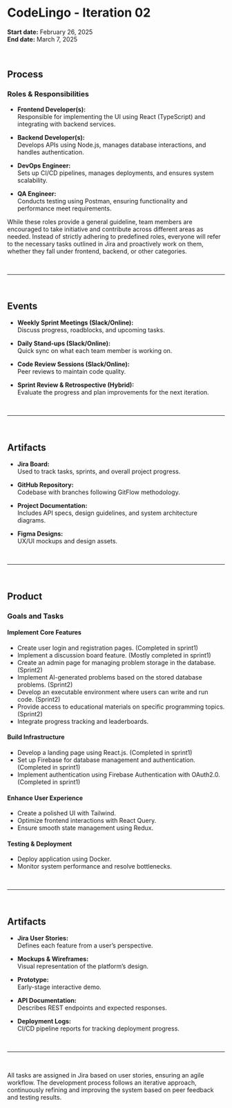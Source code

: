 # CodeLingo - Iteration 02
**Start date:** February 26, 2025  
**End date:** March 7, 2025

<br>

## Process

### Roles & Responsibilities

- **Frontend Developer(s):**  
  Responsible for implementing the UI using React (TypeScript) and integrating with backend services.

- **Backend Developer(s):**  
  Develops APIs using Node.js, manages database interactions, and handles authentication.

- **DevOps Engineer:**  
  Sets up CI/CD pipelines, manages deployments, and ensures system scalability.

- **QA Engineer:**  
  Conducts testing using Postman, ensuring functionality and performance meet requirements.

While these roles provide a general guideline, team members are encouraged to take initiative and contribute across different areas as needed. Instead of strictly adhering to predefined roles, everyone will refer to the necessary tasks outlined in Jira and proactively work on them, whether they fall under frontend, backend, or other categories.

<br>

---

<br>

## Events

- **Weekly Sprint Meetings (Slack/Online):**  
  Discuss progress, roadblocks, and upcoming tasks.

- **Daily Stand-ups (Slack/Online):**  
  Quick sync on what each team member is working on.

- **Code Review Sessions (Slack/Online):**  
  Peer reviews to maintain code quality.

- **Sprint Review & Retrospective (Hybrid):**  
  Evaluate the progress and plan improvements for the next iteration.

<br>

---

<br>

## Artifacts

- **Jira Board:**  
  Used to track tasks, sprints, and overall project progress.

- **GitHub Repository:**  
  Codebase with branches following GitFlow methodology.

- **Project Documentation:**  
  Includes API specs, design guidelines, and system architecture diagrams.

- **Figma Designs:**  
  UX/UI mockups and design assets.

<br>

---

<br>

## Product

### Goals and Tasks

#### **Implement Core Features**

- Create user login and registration pages. (Completed in sprint1)
- Implement a discussion board feature. (Mostly completed in sprint1)
- Create an admin page for managing problem storage in the database. (Sprint2)
- Implement AI-generated problems based on the stored database problems. (Sprint2)
- Develop an executable environment where users can write and run code. (Sprint2)
- Provide access to educational materials on specific programming topics. (Sprint2)
- Integrate progress tracking and leaderboards.

#### **Build Infrastructure**

- Develop a landing page using React.js. (Completed in sprint1)
- Set up Firebase for database management and authentication. (Completed in sprint1)
- Implement authentication using Firebase Authentication with OAuth2.0. (Completed in sprint1)

#### **Enhance User Experience**

- Create a polished UI with Tailwind.
- Optimize frontend interactions with React Query.
- Ensure smooth state management using Redux.

#### **Testing & Deployment**
- Deploy application using Docker.
- Monitor system performance and resolve bottlenecks.

<br>

---

<br>

## Artifacts

- **Jira User Stories:**  
  Defines each feature from a user’s perspective.

- **Mockups & Wireframes:**  
  Visual representation of the platform’s design.

- **Prototype:**  
  Early-stage interactive demo.

- **API Documentation:**  
  Describes REST endpoints and expected responses.

- **Deployment Logs:**  
  CI/CD pipeline reports for tracking deployment progress.

<br>

---

<br>

All tasks are assigned in Jira based on user stories, ensuring an agile workflow. The development process follows an iterative approach, continuously refining and improving the system based on peer feedback and testing results.


